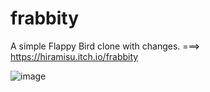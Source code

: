 # frabbity
A simple Flappy Bird clone with changes. ===> https://hiramisu.itch.io/frabbity




![image](https://user-images.githubusercontent.com/56488781/230199582-2a837780-9c37-4573-ac80-ef7756051341.png)
